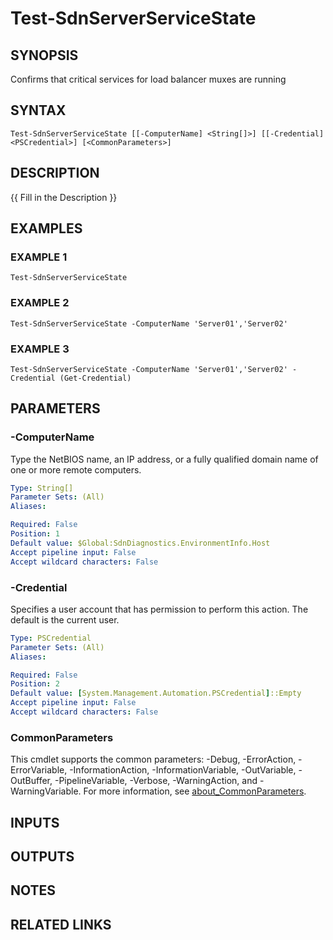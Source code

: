 # Test-SdnServerServiceState

## SYNOPSIS
Confirms that critical services for load balancer muxes are running

## SYNTAX

```
Test-SdnServerServiceState [[-ComputerName] <String[]>] [[-Credential] <PSCredential>] [<CommonParameters>]
```

## DESCRIPTION
{{ Fill in the Description }}

## EXAMPLES

### EXAMPLE 1
```
Test-SdnServerServiceState
```

### EXAMPLE 2
```
Test-SdnServerServiceState -ComputerName 'Server01','Server02'
```

### EXAMPLE 3
```
Test-SdnServerServiceState -ComputerName 'Server01','Server02' -Credential (Get-Credential)
```

## PARAMETERS

### -ComputerName
Type the NetBIOS name, an IP address, or a fully qualified domain name of one or more remote computers.

```yaml
Type: String[]
Parameter Sets: (All)
Aliases:

Required: False
Position: 1
Default value: $Global:SdnDiagnostics.EnvironmentInfo.Host
Accept pipeline input: False
Accept wildcard characters: False
```

### -Credential
Specifies a user account that has permission to perform this action.
The default is the current user.

```yaml
Type: PSCredential
Parameter Sets: (All)
Aliases:

Required: False
Position: 2
Default value: [System.Management.Automation.PSCredential]::Empty
Accept pipeline input: False
Accept wildcard characters: False
```

### CommonParameters
This cmdlet supports the common parameters: -Debug, -ErrorAction, -ErrorVariable, -InformationAction, -InformationVariable, -OutVariable, -OutBuffer, -PipelineVariable, -Verbose, -WarningAction, and -WarningVariable. For more information, see [about_CommonParameters](http://go.microsoft.com/fwlink/?LinkID=113216).

## INPUTS

## OUTPUTS

## NOTES

## RELATED LINKS

